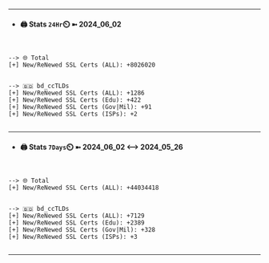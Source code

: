 

---
- #### 🖨️ **Stats** `24Hr`⏲️ ➼ 2024_06_02
```console


--> 🌐 Total
[+] New/ReNewed SSL Certs (ALL): +8026020


--> 🇧🇩 bd_ccTLDs
[+] New/ReNewed SSL Certs (ALL): +1286
[+] New/ReNewed SSL Certs (Edu): +422
[+] New/ReNewed SSL Certs (Gov|Mil): +91
[+] New/ReNewed SSL Certs (ISPs): +2


```

---
- #### 🖨️ **Stats** `7Days`⏲️ ➼ 2024_06_02 <--> 2024_05_26
```console


--> 🌐 Total
[+] New/ReNewed SSL Certs (ALL): +44034418


--> 🇧🇩 bd_ccTLDs
[+] New/ReNewed SSL Certs (ALL): +7129
[+] New/ReNewed SSL Certs (Edu): +2389
[+] New/ReNewed SSL Certs (Gov|Mil): +328
[+] New/ReNewed SSL Certs (ISPs): +3


```

---

